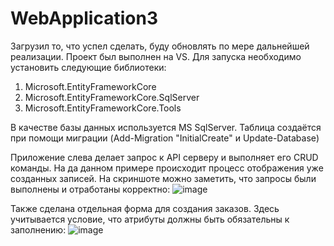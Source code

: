 # WebApplication3

Загрузил то, что успел сделать, буду обновлять по мере дальнейшей реализации. Проект был выполнен на VS. Для запуска необходимо установить следующие библиотеки:

1) Microsoft.EntityFrameworkCore
2) Microsoft.EntityFrameworkCore.SqlServer
3) Microsoft.EntityFrameworkCore.Tools

В качестве базы данных используется MS SqlServer. Таблица создаётся при помощи миграции (Add-Migration "InitialCreate" и Update-Database)

Приложение слева делает запрос к API серверу и выполняет его CRUD команды. На да данном примере происходит процесс отображения уже созданных записей. На скриншоте можно заметить, что запросы были выполнены и отработаны корректно: 
![image](https://github.com/Segway-svg/Versta/assets/62465966/e680c684-8a86-475a-be7e-3ed7b7872d7b)

Также сделана отдельная форма для создания заказов. Здесь учитывается условие, что атрибуты должны быть обязательны к заполнению:
![image](https://github.com/Segway-svg/Versta/assets/62465966/027c9a1c-615b-4aa5-bb7e-93f621705ec9)

